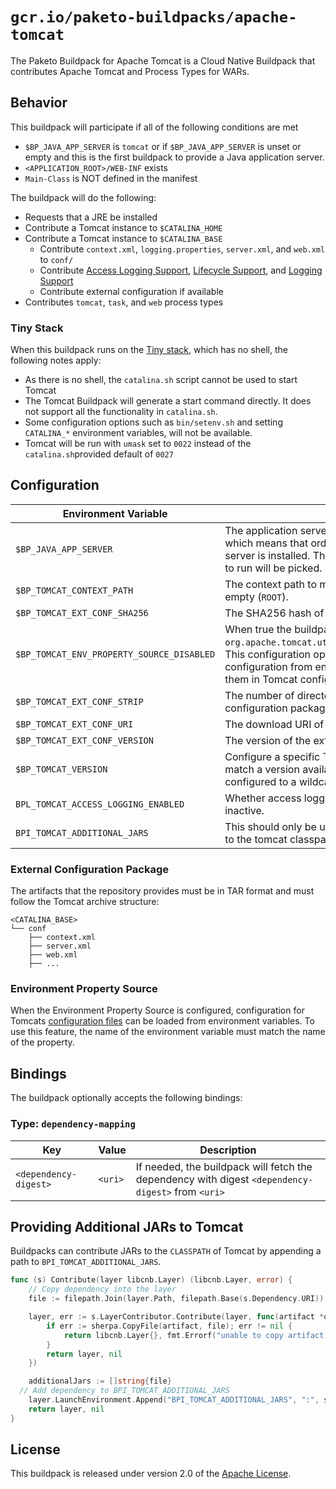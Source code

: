 # `gcr.io/paketo-buildpacks/apache-tomcat`

The Paketo Buildpack for Apache Tomcat is a Cloud Native Buildpack that contributes Apache Tomcat and Process Types for WARs.

## Behavior

This buildpack will participate if all of the following conditions are met

* `$BP_JAVA_APP_SERVER` is `tomcat` or if `$BP_JAVA_APP_SERVER` is unset or empty and this is the first buildpack to provide a Java application server.
* `<APPLICATION_ROOT>/WEB-INF` exists
* `Main-Class` is NOT defined in the manifest

The buildpack will do the following:

* Requests that a JRE be installed
* Contribute a Tomcat instance to `$CATALINA_HOME`
* Contribute a Tomcat instance to `$CATALINA_BASE`
  * Contribute `context.xml`, `logging.properties`, `server.xml`, and `web.xml` to `conf/`
  * Contribute [Access Logging Support][als], [Lifecycle Support][lcs], and [Logging Support][lgs]
  * Contribute external configuration if available
* Contributes `tomcat`, `task`, and `web` process types

### Tiny Stack

When this buildpack runs on the [Tiny stack](https://paketo.io/docs/concepts/stacks/#tiny), which has no shell, the following notes apply:
* As there is no shell, the `catalina.sh` script cannot be used to start Tomcat
* The Tomcat Buildpack will generate a start command directly. It does not support all the functionality in `catalina.sh`.
* Some configuration options such as `bin/setenv.sh` and setting `CATALINA_*` environment variables, will not be available.
* Tomcat will be run with `umask` set to `0022` instead of the `catalina.sh`provided default of `0027`

[als]: https://github.com/cloudfoundry/java-buildpack-support/tree/master/tomcat-access-logging-support
[lcs]: https://github.com/cloudfoundry/java-buildpack-support/tree/master/tomcat-lifecycle-support
[lgs]: https://github.com/cloudfoundry/java-buildpack-support/tree/master/tomcat-logging-support

## Configuration
| Environment Variable                      | Description                                                                                                                                                                                                                                                |
| ----------------------------------------- | ---------------------------------------------------------------------------------------------------------------------------------------------------------------------------------------------------------------------------------------------------------- |
| `$BP_JAVA_APP_SERVER`                     | The application server to use. It defaults to `` (empty string) which means that order dictates which Java application server is installed. The first Java application server buildpack to run will be picked.                                             |
| `$BP_TOMCAT_CONTEXT_PATH`                 | The context path to mount the application at.  Defaults to empty (`ROOT`).                                                                                                                                                                                 |
| `$BP_TOMCAT_EXT_CONF_SHA256`              | The SHA256 hash of the external configuration package                                                                                                                                                                                                      |
| `$BP_TOMCAT_ENV_PROPERTY_SOURCE_DISABLED` | When true the buildpack will not configure `org.apache.tomcat.util.digester.EnvironmentPropertySource`. This configuration option is added to support loading configuration from environment variables and referencing them in Tomcat configuration files. |
| `$BP_TOMCAT_EXT_CONF_STRIP`               | The number of directory levels to strip from the external configuration package.  Defaults to `0`.                                                                                                                                                         |
| `$BP_TOMCAT_EXT_CONF_URI`                 | The download URI of the external configuration package                                                                                                                                                                                                     |
| `$BP_TOMCAT_EXT_CONF_VERSION`             | The version of the external configuration package                                                                                                                                                                                                          |
| `$BP_TOMCAT_VERSION`                      | Configure a specific Tomcat version.  This value must _exactly_ match a version available in the buildpack so typically it would configured to a wildcard such as `9.*`.                                                                                   |
| `BPL_TOMCAT_ACCESS_LOGGING_ENABLED`       | Whether access logging should be activated.  Defaults to inactive.                                                                                                                                                                                         |
| `BPI_TOMCAT_ADDITIONAL_JARS`              | This should only be used in other buildpacks to include a `jar` to the tomcat classpath. Several `jars` must be separated by `:`. |

### External Configuration Package
The artifacts that the repository provides must be in TAR format and must follow the Tomcat archive structure:

```
<CATALINA_BASE>
└── conf
    ├── context.xml
    ├── server.xml
    ├── web.xml
    ├── ...
```

### Environment Property Source
When the Environment Property Source is configured, configuration for Tomcats [configuration files](https://tomcat.apache.org/tomcat-9.0-doc/config/systemprops.html) can be loaded
from environment variables. To use this feature, the name of the environment variable must match the name of the property.

## Bindings
The buildpack optionally accepts the following bindings:

### Type: `dependency-mapping`
| Key                   | Value   | Description                                                                                       |
| --------------------- | ------- | ------------------------------------------------------------------------------------------------- |
| `<dependency-digest>` | `<uri>` | If needed, the buildpack will fetch the dependency with digest `<dependency-digest>` from `<uri>` |

## Providing Additional JARs to Tomcat

Buildpacks can contribute JARs to the `CLASSPATH` of Tomcat by appending a path to `BPI_TOMCAT_ADDITIONAL_JARS`.

```go
func (s) Contribute(layer libcnb.Layer) (libcnb.Layer, error) {
	// Copy dependency into the layer
	file := filepath.Join(layer.Path, filepath.Base(s.Dependency.URI))

	layer, err := s.LayerContributor.Contribute(layer, func(artifact *os.File) (libcnb.Layer, error) {
		if err := sherpa.CopyFile(artifact, file); err != nil {
			return libcnb.Layer{}, fmt.Errorf("unable to copy artifact to %s\n%w", file, err)
		}
		return layer, nil
	})

	additionalJars := []string{file}
  // Add dependency to BPI_TOMCAT_ADDITIONAL_JARS
	layer.LaunchEnvironment.Append("BPI_TOMCAT_ADDITIONAL_JARS", ":", strings.Join(additionalJars, ":"))
	return layer, nil
}
```

## License
This buildpack is released under version 2.0 of the [Apache License][a].

[a]: http://www.apache.org/licenses/LICENSE-2.0
